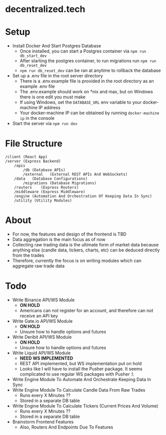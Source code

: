 # decentralized.tech

# Setup

- Install Docker And Start Postgres Database
    - Once installed, you can start a Postgres container via `npm run db_start_dev`
    - After starting the postgres container, to run migrations run `npm run db_reset_dev`
    - `npm run db_reset_dev` can be ran at anytime to rollback the database
- Set up a .env file in the root server directory
    - There is a .env.example file is provided in the root directory as an example .env file
    - The .env.example should work on *nix and max, but on Windows there is one edit you must make
    - If using Windows, set the `DATABASE_URL` env variable to your docker-machine IP address
    - Your docker-machine IP can be obtained by running `docker-machine ip` in the console
- Start the server via `npm run dev`

# File Structure
```
/client (React App)
/server (Express Backend)
    /apis
        /db (Database APIs)
        /external   (External REST APIs And WebSockets)
    /data   (Database Configurations)
        /migrations (Database Migrations)
    /routers    (Express Routers)
    /middleware (Express Middleware)
    /engine (Automation And Orchestration Of Keeping Data In Sync)
    /utility (Utility Modules)
```

# About
- For now, the features and design of the frontend is TBD
- Data aggregation is the main focus as of now
- Collecting raw trading data is the ultimate form of market data because anything else (candle data, tickers, charts, etc) can be deduced directly from the trades
- Therefore, currently the focus is on writing modules which can aggregate raw trade data

# Todo
- Write Binance API/WS Module 
    - **ON HOLD**
    - Americans can not register for an account, and therefore can not receive an API key
- Write Gate.io API/WS Module
    - **ON HOLD**
    - Unsure how to handle options and futures
- Write Deribit API/WS Module
    - **ON HOLD**
    - Unsure how to handle options and futures 
- Write Liquid API/WS Module
    - **NEED WS IMPLEMENTED**
    - REST API implemented, but WS implementation put on hold
    - Looks like I will have to install the Pusher package. It seems complicated to use regular WS packages with Pusher :\
- Write Engine Module To Automate And Orchestrate Keeping Data In Sync
- Write Engine Module To Calculate Candle Data From Raw Trades
    - Runs every X Minutes ??
    - Stored in a separate DB table
- Write Engine Module To Calculate Tickers (Current Prices And Volume)
    - Runs every X Minutes ??
    - Stored in a separate DB table
- Brainstorm Frontend Features
    - Also, Routers And Endpoints Due To Features